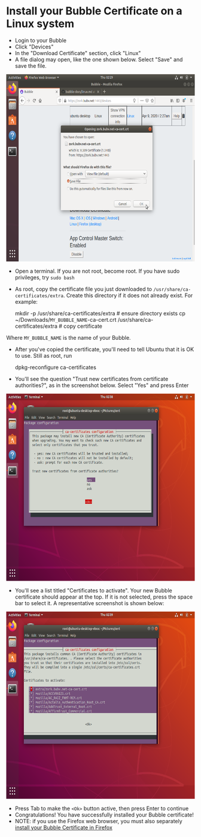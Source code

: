 # Install your Bubble Certificate on a Linux system

 * Login to your Bubble
 * Click "Devices"
 * In the "Download Certificate" section, click "Linux"
 * A file dialog may open, like the one shown below. Select "Save" and save the file.

 <img src="linux_screenshots/01_download_cert.png" alt="screenshot of download certificate dialog" height="500"/>

 * Open a terminal. If you are not root, become root. If you have sudo privileges, try `sudo bash`
 * As root, copy the certificate file you just downloaded to `/usr/share/ca-certificates/extra`. Create this directory if it does not already exist. For example:

    mkdir -p /usr/share/ca-certificates/extra                                        # ensure directory exists
    cp ~/Downloads/`MY_BUBBLE_NAME`-ca-cert.crt /usr/share/ca-certificates/extra       # copy certificate
  
  Where `MY_BUBBLE_NAME` is the name of your Bubble.

 * After you've copied the certificate, you'll need to tell Ubuntu that it is OK to use. Still as root, run
 
    dpkg-reconfigure ca-certificates

 * You'll see the question "Trust new certificates from certificate authorities?", as in the screenshot below. Select "Yes" and press Enter

 <img src="linux_screenshots/02_reconfig_certs.png" alt="screenshot of download certificate dialog" height="500"/>

 * You'll see a list titled "Certificates to activate". Your new Bubble certificate should appear at the top. If it is not selected, press the space bar to select it. A representative screenshot is shown below:

 <img src="linux_screenshots/03_enable_cert.png" alt="screenshot of enabling certificate" height="500"/>

 * Press Tab to make the `<Ok>` button active, then press Enter to continue
 * Congratulations! You have successfully installed your Bubble certificate!
 * NOTE: if you use the Firefox web browser, you must also separately [install your Bubble Certificate in Firefox](firefox_cert.md)
